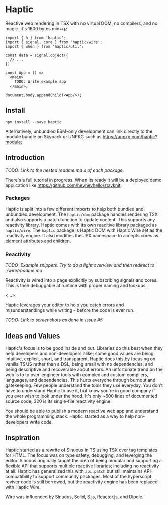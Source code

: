 # Haptic

Reactive web rendering in TSX with no virtual DOM, no compilers, and no magic.
It's 1600 bytes min+gz.

```tsx
import { h } from 'haptic';
import { signal, core } from 'haptic/wire';
import { when } from 'haptic/util';

const data = signal.object({
  // ...
})

const App = () =>
  <main>
    TODO: Write example app
  </main>;

document.body.appendChild(<App/>);
```

## Install

```
npm install --save haptic
```

Alternatively, unbundled ESM-only development can link directly to the module
bundle on Skypack or UNPKG such as https://unpkg.com/haptic?module;

## Introduction

_TODO: Link to the nested readme.md's of each package_.

There's a full tutorial in progress. When its ready it will be a deployed demo
application like https://github.com/heyheyhello/stayknit.

### Packages

Haptic is split into a few different imports to help both bundled and unbundled
development. The `haptic/dom` package handles rendering TSX and also supports a
patch function to update content. This supports any reactivity library. Haptic
comes with its own reacitive library packaged as `haptic/wire`. The `haptic`
package is Haptic DOM with Haptic Wire set as the reactivity engine. It also
modifies the JSX namespace to accepts cores as element attributes and children.

### Reactivity

_TODO: Example snippets. Try to do a light overview and then redirect to ./wire/readme.md_

Reactivity is wired into a page explicitly by subscribing signals and cores.
This is then debuggable at runtime with proper naming and lookups.

<...>

Haptic leverages your editor to help you catch errors and misunderstandings
while writing - before the code is ever run.

_TODO: Link to screenshots as done in issue #5_

## Ideas and Values

Haptic's focus is to be good inside and out. Libraries do this best when they
help developers and non-developers alike; some good values are being intuitive,
explicit, short, and transparent. Haptic does this by focusing on vanilla TS/JS
rather than a DSL, being small with no dependencies, and being descriptive and
recoverable about errors. An unfortunate trend on the web is to to over-engineer
tools with complex and custom compilers, languages, and dependencies. This hurts
everyone through burnout and gatekeeping. Few people understand the tools they
use everyday. You don't have to understand Haptic to use it, but know you're in
good company if you ever wish to look under the hood. It's only ~600 lines of
documented source code; 320 is its single-file reactivity engine.

You should be able to publish a modern reactive web app and understand the whole
programming stack. Haptic started as a way to help non-developers write code.

## Inspiration

Haptic started as a rewrite of Sinuous in TS using TSX over tag templates for
HTML. The focus was on type safety, debugging, and leverging the editor. Sinuous
originally taught the idea of being modular and supporting a flexible API that
supports multiple reactive libraries; including no reactivity at all. Haptic has
generalized this with `api.patch` but still maintains API-compatibility to
support community packages. Most of the hyperscript reviver code is still
borrowed, but the reactivity engine has been replaced with Haptic Wire.

Wire was influenced by Sinuous, Solid, S.js, Reactor.js, and Dipole.
